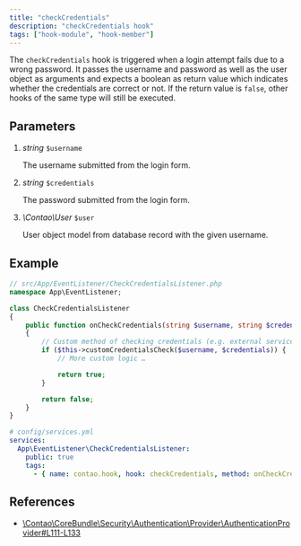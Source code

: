 ```yaml
---
title: "checkCredentials"
description: "checkCredentials hook"
tags: ["hook-module", "hook-member"]
---
```


The `checkCredentials` hook is triggered when a login attempt fails due to a wrong 
password. It passes the username and password as well as the user object as 
arguments and expects a boolean as return value which indicates whether the
credentials are correct or not. If the return value is `false`, other hooks of
the same type will still be executed.


## Parameters

1. *string* `$username`

    The username submitted from the login form.

2. *string* `$credentials`

    The password submitted from the login form.

3. *\Contao\User* `$user`

    User object model from database record with the given username.


## Example

```php
// src/App/EventListener/CheckCredentialsListener.php
namespace App\EventListener;

class CheckCredentialsListener
{
    public function onCheckCredentials(string $username, string $credentials, \Contao\User $user): bool
    {
        // Custom method of checking credentials (e.g. external service)
        if ($this->customCredentialsCheck($username, $credentials)) {
            // More custom logic …

            return true;
        }

        return false;
    }
}
```

```yml
# config/services.yml
services:
  App\EventListener\CheckCredentialsListener:
    public: true
    tags:
      - { name: contao.hook, hook: checkCredentials, method: onCheckCredentials }
```


## References

* [\Contao\CoreBundle\Security\Authentication\Provider\AuthenticationProvider#L111-L133](https://github.com/contao/contao/blob/4.7.6/core-bundle/src/Security/Authentication/Provider/AuthenticationProvider.php#L111-L133)

